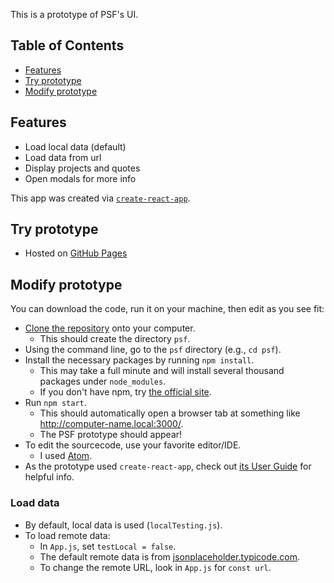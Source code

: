 This is a prototype of PSF's UI.

## Table of Contents

- [Features](#features)
- [Try prototype](#try-prototype)
- [Modify prototype](#modify-prototype)

## Features

* Load local data (default)
* Load data from url
* Display projects and quotes
* Open modals for more info

This app was created via [`create-react-app`](https://github.com/facebook/create-react-app/).

## Try prototype

* Hosted on [GitHub Pages](https://geoffhom.github.io/psf/)

## Modify prototype

You can download the code, run it on your machine, then edit as you see fit:

* [Clone the repository](https://help.github.com/articles/cloning-a-repository/) onto your computer.
  * This should create the directory `psf`.
* Using the command line, go to the `psf` directory (e.g., `cd psf`).
* Install the necessary packages by running `npm install`.
  * This may take a full minute and will install several thousand packages under `node_modules`.
  * If you don't have npm, try [the official site](https://www.npmjs.com/).
* Run `npm start`.
  * This should automatically open a browser tab at something like http://computer-name.local:3000/.
  * The PSF prototype should appear!
* To edit the sourcecode, use your favorite editor/IDE.
  * I used [Atom](https://atom.io/).
* As the prototype used `create-react-app`, check out [its User Guide](https://github.com/facebook/create-react-app/) for helpful info.

### Load data

* By default, local data is used (`localTesting.js`).
* To load remote data:
  * In `App.js`, set `testLocal = false`.
  * The default remote data is from [jsonplaceholder.typicode.com](https://jsonplaceholder.typicode.com/users/1).
  * To change the remote URL, look in `App.js` for `const url`.
